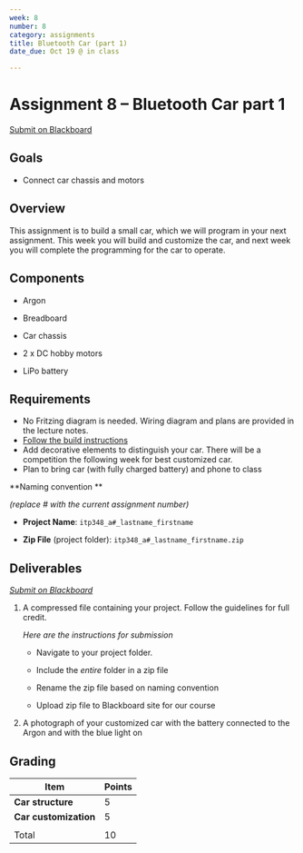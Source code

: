 ```yaml
---
week: 8
number: 8
category: assignments
title: Bluetooth Car (part 1)
date_due: Oct 19 @ in class

---
```

Assignment 8 – Bluetooth Car part 1
============================

[Submit on Blackboard](https://blackboard.usc.edu/)

Goals
-----

-   Connect car chassis and motors

## Overview

This assignment is to build a small car, which we will program in your next assignment. This week you will build and customize the car, and next week you will complete the programming for the car to operate.

## Components

-   Argon

-   Breadboard

-   Car chassis

-   2 x DC hobby motors

-   LiPo battery

## Requirements

-   No Fritzing diagram is needed. Wiring diagram and plans are provided in the
    lecture notes.
-   [Follow the build instructions](guide_build_chassis)
-   Add decorative elements to distinguish your car. There will be a competition the following week for best customized car.
-   Plan to bring car (with fully charged battery) and phone to class

**Naming convention **

*(replace \# with the current assignment number)*

-   **Project Name**: `itp348_a#_lastname_firstname`

-   **Zip File** (project folder): `itp348_a#_lastname_firstname.zip`

Deliverables
------------

*[Submit on Blackboard](https://blackboard.usc.edu)*


1. A compressed file containing your project. Follow the guidelines for full
   credit.

   *Here are the instructions for submission*


   - Navigate to your project folder.

   - Include the *entire* folder in a zip file

   - Rename the zip file based on naming convention

   - Upload zip file to Blackboard site for our course

2. A photograph of your customized car with the battery connected to the Argon and with the blue light on

   


Grading
-------

| Item                  | Points |
| --------------------- | ------ |
| **Car structure**     | 5      |
| **Car customization** | 5      |
|                       |        |
| Total                 | 10     |

